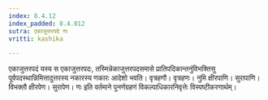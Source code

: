 ```yaml
---
index: 8.4.12
index_padded: 8.4.012
sutra: एकाजुत्तरपदे णः
vritti: kashika

---
```

एकाजुत्तरपदं यस्य स एकाजुत्तरपदः, तस्मिन्नेकाजुत्तरपदसमासे प्रातिपदिकान्तनुंविभक्तिसु पूर्वपदस्थान्निमित्तादुत्तरस्य नकारस्य णकारः आदेशो भवति। वृत्रहणौ। वृत्रहणः। नुमि क्षीरपाणि। सुरापाणि। विभक्तौ क्षीरपेण। सुरापेण। णः इति वर्तमाने पुनर्णग्रहणं विकल्पाधिकारनिवृत्तेः विस्पष्टीकरणार्थम्।